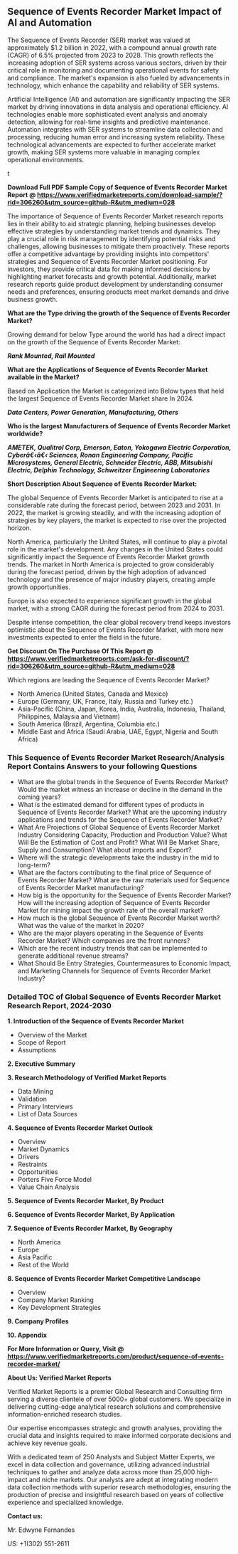 <h2>Sequence of Events Recorder Market Impact of AI and Automation</h2><p>The Sequence of Events Recorder (SER) market was valued at approximately $1.2 billion in 2022, with a compound annual growth rate (CAGR) of 6.5% projected from 2023 to 2028. This growth reflects the increasing adoption of SER systems across various sectors, driven by their critical role in monitoring and documenting operational events for safety and compliance. The market's expansion is also fueled by advancements in technology, which enhance the capability and reliability of SER systems.</p><p>Artificial Intelligence (AI) and automation are significantly impacting the SER market by driving innovations in data analysis and operational efficiency. AI technologies enable more sophisticated event analysis and anomaly detection, allowing for real-time insights and predictive maintenance. Automation integrates with SER systems to streamline data collection and processing, reducing human error and increasing system reliability. These technological advancements are expected to further accelerate market growth, making SER systems more valuable in managing complex operational environments.</p>t</p><p id="" class=""><strong>Download Full PDF Sample Copy of Sequence of Events Recorder Market Report @ <a href="https://www.verifiedmarketreports.com/download-sample/?rid=306260&utm_source=github-R&utm_medium=028" target="_blank">https://www.verifiedmarketreports.com/download-sample/?rid=306260&utm_source=github-R&utm_medium=028</a></strong></p><p>The importance of&nbsp;Sequence of Events Recorder Market research reports lies in their ability to aid strategic planning, helping businesses develop effective strategies by understanding market trends and dynamics. They play a crucial role in risk management by identifying potential risks and challenges, allowing businesses to mitigate them proactively. These reports offer a competitive advantage by providing insights into competitors' strategies and Sequence of Events Recorder Market positioning. For investors, they provide critical data for making informed decisions by highlighting market forecasts and growth potential. Additionally, market research reports guide product development by understanding consumer needs and preferences, ensuring products meet market demands and drive business growth.</p><p><strong>What are the&nbsp;Type driving the growth of the Sequence of Events Recorder Market?</strong></p><p id="" class="">Growing demand for below Type around the world has had a direct impact on the growth of the Sequence of Events Recorder Market:</p><em><strong>Rank Mounted, Rail Mounted</strong></em></p><strong>What are the&nbsp;Applications&nbsp;of Sequence of Events Recorder Market available in the Market?</strong></p><p id="" class="">Based on Application the Market is categorized into Below types that held the largest Sequence of Events Recorder Market share In 2024.</p><em><strong>Data Centers, Power Generation, Manufacturing, Others</strong></em></p><strong>Who is the largest Manufacturers of Sequence of Events Recorder Market worldwide?</strong></p><p><em><strong>AMETEK, Qualitrol Corp, Emerson, Eaton, Yokogawa Electric Corporation, Cyberâ€‹â€‹ Sciences, Ronan Engineering Company, Pacific Microsystems, General Electric, Schneider Electric, ABB, Mitsubishi Electric, Delphin Technology, Schweitzer Engineering Laboratories</strong></em></p><p id="" class=""><strong>Short Description About Sequence of Events Recorder Market:</strong></p><p>The global Sequence of Events Recorder Market is anticipated to rise at a considerable rate during the forecast period, between 2023 and 2031. In 2022, the market is growing steadily, and with the increasing adoption of strategies by key players, the market is expected to rise over the projected horizon.</p><p>North America, particularly the United States, will continue to play a pivotal role in the market's development. Any changes in the United States could significantly impact the Sequence of Events Recorder Market growth trends. The market in North America is projected to grow considerably during the forecast period, driven by the high adoption of advanced technology and the presence of major industry players, creating ample growth opportunities.</p><p>Europe is also expected to experience significant growth in the global market, with a strong CAGR during the forecast period from 2024 to 2031.</p><p>Despite intense competition, the clear global recovery trend keeps investors optimistic about the Sequence of Events Recorder Market, with more new investments expected to enter the field in the future.</p><p id="" class=""><strong>Get Discount On The Purchase Of This Report @ <a href="https://www.verifiedmarketreports.com/ask-for-discount/?rid=306260&utm_source=github-R&utm_medium=028" target="_blank">https://www.verifiedmarketreports.com/ask-for-discount/?rid=306260&utm_source=github-R&utm_medium=028</a></strong></p>Which regions are leading the Sequence of Events Recorder Market?</p><ul><li>North America (United States, Canada and Mexico)</li><li>Europe (Germany, UK, France, Italy, Russia and Turkey etc.)</li><li>Asia-Pacific (China, Japan, Korea, India, Australia, Indonesia, Thailand, Philippines, Malaysia and Vietnam)</li><li>South America (Brazil, Argentina, Columbia etc.)</li><li>Middle East and Africa (Saudi Arabia, UAE, Egypt, Nigeria and South Africa)</li></ul><h3 id="" class="">This Sequence of Events Recorder Market Research/Analysis Report Contains Answers to your following Questions</h3><ul><li>What are the global trends in the Sequence of Events Recorder Market? Would the market witness an increase or decline in the demand in the coming years?</li><li>What is the estimated demand for different types of products in Sequence of Events Recorder Market? What are the upcoming industry applications and trends for the Sequence of Events Recorder Market?</li><li>What Are Projections of Global Sequence of Events Recorder Market Industry Considering Capacity, Production and Production Value? What Will Be the Estimation of Cost and Profit? What Will Be Market Share, Supply and Consumption? What about imports and Export?</li><li>Where will the strategic developments take the industry in the mid to long-term?</li><li>What are the factors contributing to the final price of Sequence of Events Recorder Market? What are the raw materials used for Sequence of Events Recorder Market manufacturing?</li><li>How big is the opportunity for the Sequence of Events Recorder Market? How will the increasing adoption of Sequence of Events Recorder Market for mining impact the growth rate of the overall market?</li><li>How much is the global Sequence of Events Recorder Market worth? What was the value of the market In 2020?</li><li>Who are the major players operating in the Sequence of Events Recorder Market? Which companies are the front runners?</li><li>Which are the recent industry trends that can be implemented to generate additional revenue streams?</li><li>What Should Be Entry Strategies, Countermeasures to Economic Impact, and Marketing Channels for Sequence of Events Recorder Market Industry?</li></ul><h3 id="" class="">Detailed TOC of Global Sequence of Events Recorder Market Research Report, 2024-2030</h3><p id="" class=""><strong>1. Introduction of the Sequence of Events Recorder Market</strong></p><ul><li>Overview of the Market</li><li>Scope of Report</li><li>Assumptions</li></ul><p id="" class=""><strong>2. Executive Summary</strong></p><p id="" class=""><strong>3. Research Methodology of Verified Market Reports</strong></p><ul><li>Data Mining</li><li>Validation</li><li>Primary Interviews</li><li>List of Data Sources</li></ul><p id="" class=""><strong>4. Sequence of Events Recorder Market Outlook</strong></p><ul><li>Overview</li><li>Market Dynamics</li><li>Drivers</li><li>Restraints</li><li>Opportunities</li><li>Porters Five Force Model</li><li>Value Chain Analysis</li></ul><p id="" class=""><strong>5. Sequence of Events Recorder Market, By Product</strong></p><p id="" class=""><strong>6. Sequence of Events Recorder Market, By Application</strong></p><p id="" class=""><strong>7. Sequence of Events Recorder Market, By Geography</strong></p><ul><li>North America</li><li>Europe</li><li>Asia Pacific</li><li>Rest of the World</li></ul><p id="" class=""><strong>8. Sequence of Events Recorder Market Competitive Landscape</strong></p><ul><li>Overview</li><li>Company Market Ranking</li><li>Key Development Strategies</li></ul><p id="" class=""><strong>9. Company Profiles</strong></p><p id="" class=""><strong>10. Appendix</strong></p><p id="" class=""><strong>For More Information or Query, Visit @ <a href="https://www.verifiedmarketreports.com/product/sequence-of-events-recorder-market/" target="_blank">https://www.verifiedmarketreports.com/product/sequence-of-events-recorder-market/</a></strong></p><p id="" class=""><strong>About Us: Verified Market Reports</strong></p><p id="" class="">Verified Market Reports is a premier Global Research and Consulting firm serving a diverse clientele of over 5000+ global customers. We specialize in delivering cutting-edge analytical research solutions and comprehensive information-enriched research studies.</p><p id="" class="">Our expertise encompasses strategic and growth analyses, providing the crucial data and insights required to make informed corporate decisions and achieve key revenue goals.</p><p id="" class="">With a dedicated team of 250 Analysts and Subject Matter Experts, we excel in data collection and governance, utilizing advanced industrial techniques to gather and analyze data across more than 25,000 high-impact and niche markets. Our analysts are adept at integrating modern data collection methods with superior research methodologies, ensuring the production of precise and insightful research based on years of collective experience and specialized knowledge.</p><p id="" class=""><strong>Contact us:</strong></p><p id="" class="">Mr. Edwyne Fernandes</p><p id="" class="">US: +1(302) 551-2611</p>